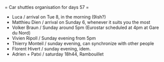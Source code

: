 = Car shuttles organisation for days 57 =

 * Luca / arrival on Tue 8, in the morning (9ish?)
 * Matthieu Dien / arrival on Sunday 6, whenever it suits you the most
 * Volker Braun / Sunday around 5pm (Eurostar scheduled at 4pm at Gare du Nord)
 * Vivien Ripoll / Sunday evening from 5pm
 * Thierry Monteil / sunday evening, can synchronize with other people
 * Florent Hivert / sunday evening, idem.
 * Adrien + Patxi / saturday 18h44, Rambouillet

